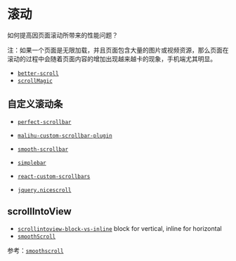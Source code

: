 # 滚动

如何提高因页面滚动所带来的性能问题？

注：如果一个页面是无限加载，并且页面包含大量的图片或视频资源，那么页面在滚动的过程中会随着页面内容的增加出现越来越卡的现象，手机端尤其明显。

* [` better-scroll `](https://github.com/ustbhuangyi/better-scroll)
* [` scrollMagic `](https://github.com/janpaepke/ScrollMagic)

## 自定义滚动条

* [` perfect-scrollbar `](https://github.com/utatti/perfect-scrollbar)
* [` malihu-custom-scrollbar-plugin `](https://github.com/malihu/malihu-custom-scrollbar-plugin)
* [` smooth-scrollbar `](https://github.com/idiotWu/smooth-scrollbar)
* [` simplebar `](https://github.com/Grsmto/simplebar)

* [` react-custom-scrollbars `](https://github.com/malte-wessel/react-custom-scrollbars)
* [` jquery.nicescroll `](https://github.com/inuyaksa/jquery.nicescroll)

## scrollIntoView

* [` scrollintoview-block-vs-inline `](https://stackoverflow.com/questions/48634459/scrollintoview-block-vs-inline) block for vertical, inline for horizontal
* [` smoothScroll `](https://github.com/30-seconds/30-seconds-of-code#smoothscroll)

参考：[` smoothscroll `](https://github.com/iamdustan/smoothscroll)
